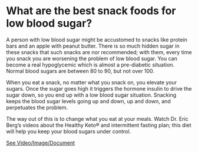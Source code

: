 # What are the best snack foods for low blood sugar?

A person with low blood sugar might be accustomed to snacks like protein bars and an apple with peanut butter. There is so much hidden sugar in these snacks that such snacks are nor recommended; with them, every time you snack you are worsening the problem of low blood sugar. You can become a real hypoglycemic which is almost a pre-diabetic situation. Normal blood sugars are between 80 to 90, but not over 100.

When you eat a snack, no matter what you snack on, you elevate your sugars. Once the sugar goes high it triggers the hormone insulin to drive the sugar down, so you end up with a low blood sugar situation. Snacking keeps the blood sugar levels going up and down, up and down, and perpetuates the problem.

The way out of this is to change what you eat at your meals. Watch Dr. Eric Berg’s videos about the Healthy Keto® and intermittent fasting plan; this diet will help you keep your blood sugars under control.

 [See Video/Image/Document](https://hls-player.drberg.com/asset?path=migrated-assets/the-best-snacks-food-for-low-blood-sugar-drberg)